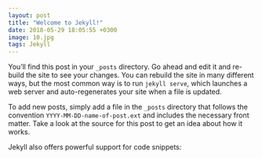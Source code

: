 ```yaml
---
layout: post
title: "Welcome to Jekyll!"
date: 2018-05-29 18:05:55 +0300
image: 10.jpg
tags: Jekyll
---
```


You’ll find this post in your `_posts` directory. Go ahead and edit it and re-build the site to see your changes. You
can rebuild the site in many different ways, but the most common way is to run `jekyll serve`, which launches a web
server and auto-regenerates your site when a file is updated.

To add new posts, simply add a file in the `_posts` directory that follows the convention `YYYY-MM-DD-name-of-post.ext`
and includes the necessary front matter. Take a look at the source for this post to get an idea about how it works.

Jekyll also offers powerful support for code snippets:


